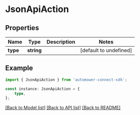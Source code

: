 # JsonApiAction


## Properties

Name | Type | Description | Notes
------------ | ------------- | ------------- | -------------
**type** | **string** |  | [default to undefined]

## Example

```typescript
import { JsonApiAction } from 'automower-connect-sdk';

const instance: JsonApiAction = {
    type,
};
```

[[Back to Model list]](../README.md#documentation-for-models) [[Back to API list]](../README.md#documentation-for-api-endpoints) [[Back to README]](../README.md)
